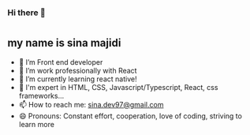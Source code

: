 ### Hi there 👋
#
## my name is sina majidi
- 🔭 I’m Front end developer
- 🌱 I’m work professionally with React
- 👯 I’m currently learning react native!
- 🤔 I'm expert in HTML, CSS, Javascript/Typescript, React, css frameworks...
- 📫 How to reach me: sina.dev97@gmail.com
- 😄 Pronouns: Constant effort, cooperation, love of coding, striving to learn more


